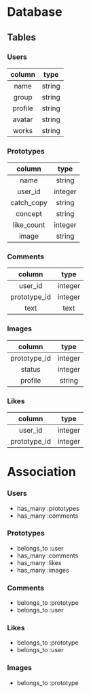 Database
====

## Tables
### Users
|column|type|
|:---:|:---:|
|name|string|
|group|string|
|profile|string|
|avatar|string|
|works|string|

### Prototypes
|column|type|
|:---:|:---:|
|name|string|
|user_id|integer|
|catch_copy|string|
|concept|string|
|like_count|integer|
|image|string|

### Comments
|column|type|
|:---:|:---:|
|user_id|integer|
|prototype_id|integer|
|text|text|

### Images
|column|type|
|:---:|:---:|
|prototype_id|integer|
|status|integer|
|profile|string|

### Likes
|column|type|
|:---:|:---:|
|user_id|integer|
|prototype_id|integer|

# Association

### Users
- has_many :prototypes
- has_many :comments

### Prototypes
- belongs_to :user
- has_many :comments
- has_many :likes
- has_many :images

### Comments
- belongs_to :prototype
- belongs_to :user

### Likes
- belongs_to :prototype
- belongs_to :user

### Images
- belongs_to :prototype
